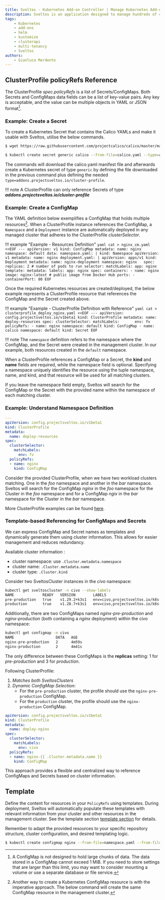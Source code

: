 ```yaml
---
title: Sveltos - Kubernetes Add-on Controller | Manage Kubernetes Add-ons with Ease
description: Sveltos is an application designed to manage hundreds of clusters by providing declarative APIs to deploy Kubernetes add-ons across multiple clusters.
tags:
    - Kubernetes
    - add-ons
    - helm
    - kustomize
    - clusterapi
    - multi-tenancy
    - Sveltos
authors:
    - Gianluca Mardente
---
```


## ClusterProfile policyRefs Reference

The ClusterProfile *spec.policyRefs* is a list of Secrets/ConfigMaps. Both Secrets and ConfigMaps data fields can be a list of key-value pairs. Any key is acceptable, and the value can be multiple objects in YAML or JSON format[^1].

### Example: Create a Secret

To create a Kubernetes Secret that contains the Calico YAMLs and make it usable with Sveltos, utilise the below commands.

```bash
$ wget https://raw.githubusercontent.com/projectcalico/calico/master/manifests/calico.yaml

$ kubectl create secret generic calico --from-file=calico.yaml --type=addons.projectsveltos.io/cluster-profile
```

The commands will download the calico.yaml manifest file and afterwards create a Kubernetes secret of type `generic` by defining the file downloaded in the previous command plus defining the needed `type=addons.projectsveltos.io/cluster-profile`.

!!! note
    A ClusterProfile can only reference Secrets of type ***addons.projectsveltos.io/cluster-profile***

### Example: Create a ConfigMap

The YAML definition below exemplifies a ConfigMap that holds multiple resources[^2]. When a ClusterProfile instance references the ConfigMap, a `Namespace` and a `Deployment` instance are automatically deployed in any managed cluster that adheres to the ClusterProfile *clusterSelector*.

!!! example "Example - Resources Definition"
    ```yaml
    cat > nginx_cm.yaml <<EOF
    ---
    apiVersion: v1
    kind: ConfigMap
    metadata:
      name: nginx
      namespace: default
    data:
      namespace.yaml: |
        kind: Namespace
        apiVersion: v1
        metadata:
          name: nginx
      deployment.yaml: |
        apiVersion: apps/v1
        kind: Deployment
        metadata:
          name: nginx-deployment
          namespace: nginx  
        spec:
          replicas: 2 # number of pods to run
          selector:
            matchLabels:
              app: nginx
          template:
            metadata:
              labels:
                app: nginx
            spec:
              containers:
              - name: nginx
                image: nginx:latest # public image from Docker Hub
                ports:
                - containerPort: 80
    EOF
    ```

Once the required Kubernetes resources are created/deployed, the below example represents a ClusterProfile resource that references the ConfigMap and the Secret created above.

!!! example "Example - ClusterProfile Definition with Reference"
    ```yaml
    cat > clusterprofile_deploy_nginx.yaml <<EOF
    ---
    apiVersion: config.projectsveltos.io/v1beta1
    kind: ClusterProfile
    metadata:
      name: deploy-resources
    spec:
      clusterSelector:
        matchLabels:      
          env: fv
      policyRefs:
      - name: nginx
        namespace: default
        kind: ConfigMap
      - name: calico
        namespace: default
        kind: Secret
    EOF
    ```

!!! note
    The `namespace` definition refers to the namespace where the ConfigMap, and the Secret were created in the management cluster. In our example, both resources created in the `default` namespace.

When a ClusterProfile references a ConfigMap or a Secret, the **kind** and **name** fields are required, while the namespace field is optional. Specifying a namespace uniquely identifies the resource using the tuple namespace, name, and kind, and that resource will be used for all matching clusters.

If you leave the namespace field empty, Sveltos will search for the ConfigMap or the Secret with the provided name within the namespace of each matching cluster.

### Example: Understand Namespace Definition
  
```yaml
---
apiVersion: config.projectsveltos.io/v1beta1
kind: ClusterProfile
metadata:
  name: deploy-resources
spec:
  clusterSelector:
    matchLabels:
      env: fv
  policyRefs:
  - name: nginx
    kind: ConfigMap
```

Consider the provided ClusterProfile, when we have two workload clusters matching. One in the _foo_ namespace and another in the _bar_ namespace. Sveltos will search for the ConfigMap _nginx_ in the _foo_ namespace for the Cluster in the _foo_ namespace and for a ConfigMap _ngix_ in the _bar_ namespace for the Cluster in the _bar_ namespace.

More ClusterProfile examples can be found [here](https://github.com/projectsveltos/sveltos-manager/tree/main/examples "Manage Kubernetes add-ons: examples").


### Template-based Referencing for ConfigMaps and Secrets

We can express ConfigMap and Secret names as templates and dynamically generate them using cluster information. This allows for easier management and reduces redundancy.

Available cluster information :

- cluster namespace: use `.Cluster.metadata.namespace`
- cluster name: `.Cluster.metadata.name` 
- cluster type: `.Cluster.kind` 

Consider two SveltosCluster instances in the _civo_ namespace:

```bash
kubectl get sveltoscluster -n civo --show-labels
NAME             READY   VERSION        LABELS
pre-production   true    v1.29.2+k3s1   env=civo,projectsveltos.io/k8s-version=v1.29.2
production       true    v1.28.7+k3s1   env=civo,projectsveltos.io/k8s-version=v1.28.7
```

Additionally, there are two ConfigMaps named _nginx-pre-production_ and _nginx-production_ (both containing a _nginx_ deployment) within the civo namespace:

```bash
kubectl get configmap -n civo                   
NAME                   DATA   AGE
nginx-pre-production   2      4m59s
nginx-production       2      4m41s
```

The only difference between these ConfigMaps is the __replicas__ setting: 1 for _pre-production_ and 3 for _production_.

Following ClusterProfile:

1. *Matches both SveltosClusters*
2. *Dynamic ConfigMap Selection*:
    - For the `pre-production` cluster, the profile should use the `nginx-pre-production` ConfigMap.
    - For the `production` cluster, the profile should use the `nginx-production` ConfigMap.

```yaml hl_lines="9-11"
apiVersion: config.projectsveltos.io/v1beta1
kind: ClusterProfile
metadata:
  name: deploy-nginx
spec:
  clusterSelector:
    matchLabels:
      env: civo
  policyRefs:
  - name: nginx-{{ .Cluster.metadata.name }}
    kind: ConfigMap
```
This approach provides a flexible and centralized way to reference ConfigMaps and Secrets based on cluster information.

## Template

Define the content for resources in your `PolicyRefs` using templates. During deployment, Sveltos will automatically populate these templates with relevant information from your cluster and other resources in the management cluster.
See the template section [template section](../template/template_generic_examples.md) for details.

Remember to adapt the provided resources to your specific repository structure, cluster configuration, and desired templating logic.

[^1]:A ConfigMap is not designed to hold large chunks of data. The data stored in a ConfigMap cannot exceed 1 MiB. If you need to store settings that are larger than this limit, you may want to consider mounting a volume or use a separate database or file service.
[^2]: Another way to create a Kubernetes ConfigMap resource is with the imperative approach. The below command will create the same ConfigMap resource in the management cluster.
```bash
$ kubectl create configmap nginx --from-file=namespace.yaml --from-file=deployment.yaml
```
